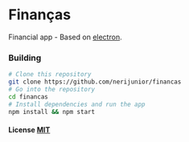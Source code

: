 # Finanças

Financial app - Based on [electron](http://electron.atom.io/).

### Building

```bash
# Clone this repository
git clone https://github.com/nerijunior/financas
# Go into the repository
cd financas
# Install dependencies and run the app
npm install && npm start
```

#### License [MIT](LICENSE.md)
